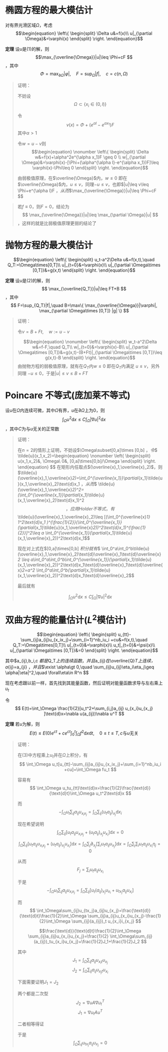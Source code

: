 # 椭圆方程的最大模估计

对有界光滑区域$\Omega$，考虑$$\begin{equation}
    \left\{
        \begin{split}
            \Delta u&=f(x)\\
            u|_{\partial \Omega}&=\varphi(x)
        \end{split}
    \right.
\end{equation}$$

**定理** 设$u$是(1)的解，则$$\max_{\overline{\Omega}}|u|\leq \Phi+cF $$，其中$$\Phi=\max_{\partial\Omega}|\varphi|,\quad F=\sup_{\Omega}|f|,\quad c=c(n,\Omega) $$

> 证明：
>
> 不妨设$$\Omega\subset \{ x_i\in (0,l) \} $$
>
> 令$$ v(x)=\Phi+(e^{\alpha l}-e^{\alpha x_1})F $$其中$\alpha>1$
>
> 令$w=u-v$则$$\begin{equation}
    \nonumber
    \left\{
        \begin{split}
            \Delta w&=f(x)+\alpha^2e^{\alpha x_1}F \geq 0 \\
            w|_{\partial \Omega}&=\varphi(x)-[\Phi+(\alpha^{\alpha l}-e^{\alpha x_1})F]\leq \varphi(x)-\Phi\leq 0
        \end{split}
    \right.
\end{equation}$$
>
> 由弱极值原理，在$\overline{\Omega}$内，$w\leq 0$
> 即在$\overline{\Omega}$内，$u\leq v$，同理$-u\leq v$，也即$|u|\leq v\leq \Phi+e^{\alpha l}F $，从而$$\max_{\overline{\Omega}}|u|\leq \Phi+cF $$

> 若$f\equiv0$，则$F=0$，结论为$$ \max_{\overline{\Omega}}|u|\leq \max_{\partial \Omega}|u| $$，这样的就是比弱极值原理更弱的结论了

# 抛物方程的最大模估计

$$\begin{equation}
    \left\{
        \begin{split}
            u_t-a^2\Delta u&=f(x,t),\quad Q_T:=\Omega\times[0,T]\\
            u|_{t=0}&=\varphi(x)\\
            u|_{\partial \Omega\times [0,T]}&=g(x,t)
        \end{split}
    \right.
\end{equation}$$

**定理** 设$u$是(2)的解，则$$ \max_{\overline{Q_T}}|u|\leq FT+B $$，其中$$ F=\sup_{Q_T}|f|,\quad B=\max\{ \max_{\overline{\Omega}}|\varphi|, \max_{\partial \Omega\times [0,T]} |g| \} $$

> 证明：
>
> 令$v=B+Ft, \quad w:=u-v$
>
> $$\begin{equation}
    \nonumber
    \left\{
        \begin{split}
            w_t-a^2\Delta w&=f-F,\quad Q_T\\
            w|_{t=0}&=\varphi(x)-B\\
            u|_{\partial \Omega\times [0,T]}&=g(x,t)-(B+Ft)|_{\partial \Omega\times [0,T]}\leq g(x,t)-B
        \end{split}
    \right.
\end{equation}$$
> 由抛物方程的弱极值原理，就有在$Q_T$内$w\leq 0$
> 即在$Q_T$内满足 $u\leq v$，另外同理 $-u\leq 0$，于是$|u|\leq v\leq B+FT$

# Poincare 不等式(庞加莱不等式)

设$u$在$\Omega$内连续可微，其中$\Omega$有界，$u$在$\partial \Omega$上为0，则$$ \int_\Omega u^2\text{d}x\leq C\int_\Omega |\nabla u|^2\text{d}x $$，其中$C$为与$u$无关的正常数

> 证明：
>
> 在$n=2$的情形上证明，不妨设$\Omega\subset[0,a]\times [0,b] $，令$$ \tilde{u}(x_1,x_2)=\begin{equation}
    \nonumber
    \left\{
    \begin{split}
        u(x_1,x_2)&, \Omega\\
        0&, [0,a]\times[0,b]/\Omega
    \end{split}
    \right.
\end{equation} $$
> 在矩形内任取点$(\overline{x}_1,\overline{x}_2)$，则$\tilde{u}(\overline{x}_1,\overline{x}_2)=\int_0^{\overline{x_1}}\partial_{x_1}\tilde{u}(x_1,\overline{x}_2)\text{d}x_1 $，从而$$ \tilde{u}(\overline{x}_1,\overline{x}_2)^2=(\int_0^{\overline{x_1}}\partial_{x_1}\tilde{u}(x_1,\overline{x}_2)\text{d}x_1)^2 $$，应用Holder不等式，有$$ \tilde{u}(\overline{x}_1,\overline{x}_2)\leq [(\int_0^{\overline{x}_1} 1^2\text{d}x_1 )^{\frac{1}{2}}(\int_0^{\overline{x_1}}(\partial_{x_1}\tilde{u}(x_1,\overline{x}_2))^2\text{d}x_1)^{\frac{1}{2}}]^2\leq a \int_0^{\overline{x_1}}(\partial_{x_1}\tilde{u}(x_1,\overline{x}_2))^2\text{d}x_1$$
>
> 现在对上式在$[0,a]\times[0,b] $积分就有$$ \int_0^a\int_0^b\tilde{u}(\overline{x}_1,\overline{x}_2)\text{d}\overline{x}_1\text{d}\overline{x}_2 \leq a\int_0^a\int_0^b\int_0^{\overline{x_1}}(\partial_{x_1}\tilde{u}(x_1,\overline{x}_2))^2\text{d}x_1\text{d}\overline{x}_1\text{d}\overline{x}_2=a^2 \int_0^a\int_0^b(\partial_{x_1}\tilde{u}(x_1,\overline{x}_2))^2\text{d}x_1\text{d}\overline{x}_2$$
>
> 最后就有
>
> $$ \int_\Omega u^2\text{d}x\leq C\int_\Omega |\nabla u|^2\text{d}x $$
> 

# 双曲方程的能量估计($L^2$模估计)

$$\begin{equation}
    \left\{
        \begin{split}
            u_{tt}-\sum_{ij}a_{ij}u_{x_ix_j}+\sum_{i=1}^nb_iu_i +cu&=f(x,t),\quad Q_T:=\Omega\times[0,T]\\
            u|_{t=0}&=\varphi(x)\\
            u_t|_{t=0}&=\psi(x)\\
            u|_{\partial \Omega\times [0,T]}&=0
        \end{split}
    \right.
\end{equation}$$

其中$a_{ij},b_i,c $都是$Q_T$上的连续函数，并且$a_{ij}$在$\overline{Q}_T$上连续，$a_{ij}=a_{ji} $，并且$$\exist \alpha\gt 0,\quad \sum_{ij}u_{ij}\eta_i\eta_j\geq \alpha|\eta|^2,\quad \forall\eta\in R^n $$

现在考虑跟以前一样，首先找到其能量函数，然后证明对能量函数求导与左右乘上$u_t$

令$$ E(t)=\int_\Omega \frac{1}{2}[u_t^2+\sum_{i,j}a_{ij} u_{x_i}u_{x_j} ]\text{d}x=\nabla u(a_{ij})\nabla u^T  $$

**定理** 若$u$为解，则$$ E(t)\leq E(0)e^{ct}+ce^{ct}\int_0^t\int_\Omega f^2\text{d}x\text{d}t,\quad 0\leq t\leq T,c\text{与}u\text{无关} $$

> 证明：
>
> 在(3)中方程乘上$u_t$并在$\Omega$上积分，有$$ \int_\Omega u_t[u_{tt}-\sum_{ij}a_{ij}u_{x_ix_j}+\sum_{i=1}^nb_iu_i +cu]=\int_\Omega fu_t $$
>
> 容易有$$ \int_\Omega u_tu_{tt}\text{d}x=\frac{1}{2}\frac{\text{d}}{\text{d}t}\int_\Omega u_t^2\text{d}x $$
>
> 而$$ -\int_\Omega u_t\sum_{ij}a_{ij}u_{x_ix_j}=\int_\Omega\sum_{ij}(u_ta_{ij})_{x_j}\text{d}x_i $$
>
> 现在希望说明$$ \int_\Omega \sum_{ij}[u_ta_{ij}u_{x_ix_j}+(u_ta_{ij})_{x_j}u_{x_i}]\text{d}x=0 $$
>
>
> $$ \int_\Omega \sum_{ij}[u_ta_{ij}u_{x_ix_j}+(u_ta_{ij})_{x_j}u_{x_i}]\text{d}x=\int_\Omega \sum_j\partial_{x_j}[\sum_i u_ta_{ij}u_{x_j} ]\text{d}x=\int_\Omega \sum_j\sum_iu_ta_{ij}u_{x_i}\eta_j=0 $$
>
> 从而$$F_j=\sum_i u_ta_{ij}u_{x_i} $$
>
> 于是$$-\int_\Omega u_t\sum_{ij}a_{ij}u_{x_ix_j} =\int_\Omega\sum_{ij}[u_t(a_{ij})_{x_j}u_{x_i}+u_{tx_j}a_{ij}u_{x_i}] $$
>
> 而$$ \int_\Omega\sum_{ij}u_{tx_j}a_{ij}u_{x_j}=\frac{\text{d}}{\text{d}t}\frac{1}{2}\int_\Omega \sum_{ij}a_{ij}u_{x_i}u_{x_j}-\frac{1}{2}\int_\Omega \sum_{ij}(a_{ij})_t u_{x_i}i_{x_j} $$
>
> $$\frac{\text{d}}{\text{d}t}\frac{1}{2}\int_\Omega \sum_{ij}a_{ij}u_{x_i}u_{x_j}=\frac{1}{2} \int_\Omega\sum_{ij}(a_{ij})_tu_{x_i}u_{x_j}+\frac{1}{2}J_1+\frac{1}{2}J_2 $$ 
>
> 其中$$J_1=\int_\Omega \sum_{ij}a_{ij}u_{x_it}u_{x_j} $$$$J_2=\int_\Omega \sum_{ij}a_{ij}u_{x_jt}u_{x_i} $$
>
> 下面需要证明$J_1=J_2$
>
> 两个都是二次型 $$J_2=\nabla u A \nabla u_t^T $$ $$ J_1=\nabla u_t A u^T $$
>
> 二者相等得证
>
> 于是$$ \int_\Omega\sum_{ij}u_{tx_j}a_{ij}u_{x_j}=0$$
> 

